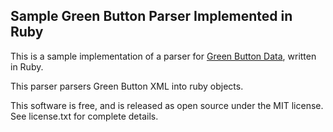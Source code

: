 ## Sample Green Button Parser Implemented in Ruby ##

This is a sample implementation of a parser for [Green Button Data](http://services.greenbuttondata.org/), written in Ruby.

This parser parsers Green Button XML into ruby objects.

This software is free, and is released as open source under the MIT license. See license.txt for complete details.